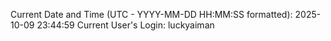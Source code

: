 Current Date and Time (UTC - YYYY-MM-DD HH:MM:SS formatted): 2025-10-09 23:44:59
Current User's Login: luckyaiman
